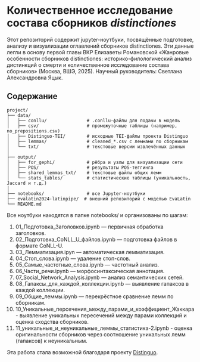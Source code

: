 # Количественное исследование состава сборников _distinctiones_ 


Этот репозиторий содержит jupyter-ноутбуки, посвящённые подготовке, анализу и визуализации оглавлений сборников distinctiones. Эти данные легли в основу первой главы ВКР Елизаветы Романовской «Жанровые особенности сборников distinctiones: историко-филологический анализ дистинкций о смерти и количественное исследование состава сборников» (Москва, ВШЭ, 2025). Научный руководитель: Светлана Александровна Яцык. 

## Содержание

```text
project/
├── data/
│   ├── conllu/               # .conllu-файлы для подачи в модель
│   ├── csv/                  # промежуточные таблицы (например, no_prepositions.csv)
│   ├── Distinguo-TEI/        # исходные TEI-файлы проекта Distinguo
│   ├── lemmas/               # cleaned_*.csv с леммами по сборникам
│   └── txt/                  # текстовые версии извлечённых данных
│
├── output/
│   ├── for_gephi/            # рёбра и узлы для визуализации сети
│   ├── POS/                  # результаты POS-теггинга
│   ├── shared_lemmas_txt/    # текстовые файлы общих лемм
│   └── stats_tables/         # статистические таблицы (уникальность, Jaccard и т.д.)
│
├── notebooks/                # все Jupyter-ноутбуки
├── evalatin2024-latinpipe/  # внешний репозиторий с моделью EvaLatin
└── README.md
```

Все ноутбуки находятся в папке notebooks/ и организованы по шагам:

1. 01_Подготовка_Заголовков.ipynb — первичная обработка заголовков.
2. 02_Подготовка_CoNLL_U_файлов.ipynb — подготовка файлов в формате CoNLL-U.
3. 03_Лемматизация.ipyn — автоматическая лемматизация.
4. 04_Стоп_слова.ipynb — удаление стоп-слов.
5. 05_Самые_частотные_слова.ipynb — частотный анализ.
6. 06_Части_речи.ipynb — морфосинтаксическая аннотация.
7. 07_Social_Network_Analysis.ipynb — анализ семантических сетей.
8. 08_Гапаксы_для_каждой_коллекции.ipynb — выявление гапаксов в каждой коллекции.
9. 09_Общие_леммы.ipynb — перекрёстное сравнение лемм по сборникам.
10. 10_Уникальные_персечения_между_парами_и_коэффициент_Жаккара - выявление уникальных пересечений между парами коллекций и оценка сходства сборников.
11. 11_уникальные_и_неуникальные_леммы_статистика-2.ipynb - оценка оригинальности сборников через соотношение уникальных лемм (гапаксов) к неуникальным.


Эта работа стала возможной благодаря проекту [Distinguo](https://distinguo.huma-num.fr). 
